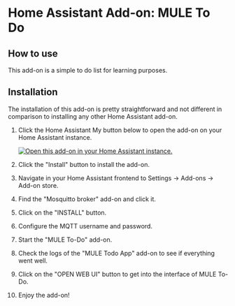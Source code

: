 # Home Assistant Add-on: MULE To Do

## How to use

This add-on is a simple to do list for learning purposes.

## Installation

The installation of this add-on is pretty straightforward and not different in
comparison to installing any other Home Assistant add-on.

1. Click the Home Assistant My button below to open the add-on on your Home
   Assistant instance.

   [![Open this add-on in your Home Assistant instance.][addon-badge]][addon]

1. Click the "Install" button to install the add-on.
1. Navigate in your Home Assistant frontend to Settings -> Add-ons -> Add-on store.
1. Find the "Mosquitto broker" add-on and click it.
1. Click on the "INSTALL" button.
1. Configure the MQTT username and password.
1. Start the "MULE To-Do" add-on.
1. Check the logs of the "MULE Todo App" add-on to see if everything went well.
1. Click on the "OPEN WEB UI" button to get into the interface of MULE To-Do.
1. Enjoy the add-on!

[addon-badge]: https://my.home-assistant.io/badges/supervisor_addon.svg
[addon]: https://my.home-assistant.io/redirect/supervisor_addon/?addon=1d040d01_my_todo_app&repository_url=https%3A%2F%2Fgithub.com%2Fmitchinator1%2FMULE-ToDo
